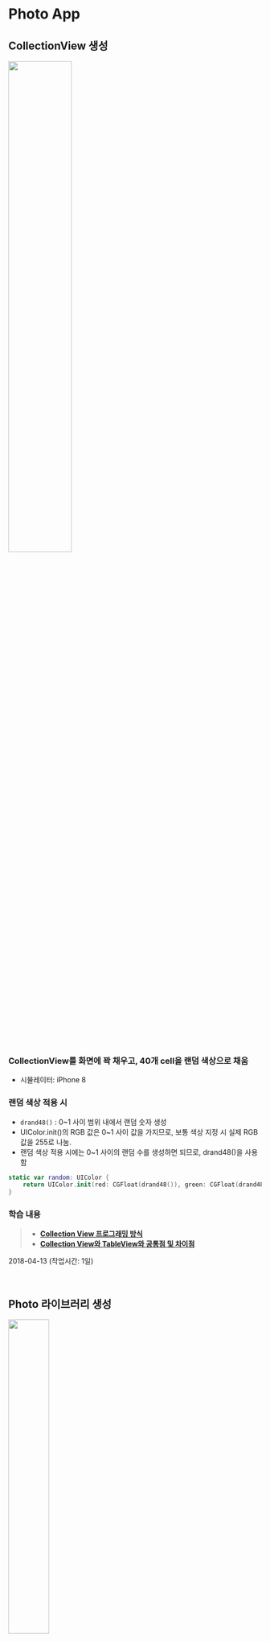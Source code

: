 # Photo App

## CollectionView 생성
<img src="img/photoapp_step1.png" width="50%"></img>

### CollectionView를 화면에 꽉 채우고, 40개 cell을 랜덤 색상으로 채움
- 시뮬레이터: iPhone 8

### 랜덤 색상 적용 시
- `drand48()` : 0~1 사이 범위 내에서 랜덤 숫자 생성
- UIColor.init()의 RGB 값은 0~1 사이 값을 가지므로, 보통 색상 지정 시 실제 RGB 값을 255로 나눔.
- 랜덤 색상 적용 시에는 0~1 사이의 랜덤 수를 생성하면 되므로, drand48()을 사용함

```swift
static var random: UIColor {
	return UIColor.init(red: CGFloat(drand48()), green: CGFloat(drand48()), blue: CGFloat(drand48()), alpha: 1)
}
```

### 학습 내용
>- **[Collection View 프로그래밍 방식]()**
>- **[Collection View와 TableView와 공통점 및 차이점](https://github.com/undervineg/swift-photoapp/blob/photo-step3/md/CollectionView_and_TableView.md)**

2018-04-13 (작업시간: 1일)

<br/>

## Photo 라이브러리 생성
<img src="img/photoapp_step2.jpeg" width="40%"></img>

### CollectionView 셀 크기 조정
#### 컬렉션뷰 셀 크기 변경 (100x100)
- [StoryBoard] 컬렉션 뷰의 셀 크기를 설정할 때는, 레이아웃의 ItemSize에 따라서 달라진다는 사실을 주의한다.
- [Code] UICollectionViewDelegateFlowLayout를 채택한 후, 해당 메소드를 구현 (기본적으로 UICollectionViewDelegate, UICollectionViewDataSource 채택해야)

```swift
func collectionView(_ collectionView: UICollectionView, layout collectionViewLayout: UICollectionViewLayout, sizeForItemAt indexPath: IndexPath) -> CGSize {
    return CGSize(width: ViewConfig.itemWidth, height: ViewConfig.itemHeight)
}
```

#### Cell에 ImageView 추가 (100x100)
- PhotoCell 커스텀 클래스 생성
- UIImageView를 추가하여 제약사항 설정
	- Frame: PhotoCell에 꽉 차도록 설정
	- ContentMode: 꽉 채워 보여주기 위해 scaleToFill로 설정

```swift
class PhotoCell: UICollectionViewCell, Reusable {
    @IBOutlet weak var photoImageView: UIImageView! {
        didSet {
            photoImageView.translatesAutoresizingMaskIntoConstraints = false
            photoImageView.leadingAnchor.constraint(equalTo: self.leadingAnchor).isActive = true
            photoImageView.trailingAnchor.constraint(equalTo: self.trailingAnchor).isActive = true
            photoImageView.topAnchor.constraint(equalTo: self.topAnchor).isActive = true
            photoImageView.bottomAnchor.constraint(equalTo: self.bottomAnchor).isActive = true
            photoImageView.contentMode = .scaleAspectFill
        }
    }
}
```

### 사진보관함에 있는 사진 이미지를 Cell에 표시
#### Photos 라이브러리 사용하여 사진보관함의 사진 불러오기
- 불러온 사진 데이터를 관리하는 Photos 클래스 작성 및 내부 사진들을 클래스 이름으로 접근하기 위해 Sequence를 채택
- PHAsset의 fetchAssets()를 통해 사진보관함의 사진들을 PHFetchResult<PHAsset> 형태로 불러옴
- option: 생성일(creationDate) 기준 내림차순(descending). 즉, 최신순으로 정렬

```swift
class Photos {
    private(set) var photoAssets = PHFetchResult<PHAsset>()
    ...
    private func fetchAllPhotosFromLibrary() -> PHFetchResult<PHAsset> {
        let options = PHFetchOptions()
        options.sortDescriptors = [NSSortDescriptor.init(key: "creationDate", ascending: false)]
        return PHAsset.fetchAssets(with: options)
    }
    ...
}
```

#### PHCachingImageManager 클래스 사용하여 Cell에 이미지 표시
- CollectionView의 특정 셀에 이미지를 표시하기 위해, 다운받은 photos 중 cell 위치와 동일한 PHAsset 데이터를 UIImage로 파싱하여 넘기는 함수 구현
- PHCachingImageManager의 requestImage() 사용
- 타깃 사이즈는 imageView 사이즈와 동일
- contentMode는 PHImageContentMode 타입으로, 이미지를 자르는 모드이다. aspectFill로 설정하여 이미지뷰를 꽉 채울 수 있는 크기로 자를 수 있도록 함
- 탈출 클로저를 파라미터에 정의하여 image를 메소드 호출 부분에서 처리하도록 함

```swift
private let imageManager: PHCachingImageManager
...
func requestImage(at index: Int, _ completion: @escaping (UIImage?) -> (Void)) {
        imageManager.requestImage(for: photos.at(index),
                                  targetSize: CGSize(width: ViewConfig.itemWidth, height: ViewConfig.itemHeight),
                                  contentMode: PHImageContentMode.aspectFill,
                                  options: nil) { image, _ in completion(image) }
}
```

- 메소드 호출 부분 (ViewController)

```swift
func collectionView(_ collectionView: UICollectionView, cellForItemAt indexPath: IndexPath) -> UICollectionViewCell {
    let cell = collectionView.dequeueReusableCell(withReuseIdentifier: PhotoCell.id, for: indexPath) as! PhotoCell
    photoService.requestImage(at: indexPath.item) { image in
        cell.photoImageView.image = image
    }
	return cell
}
```

#### PHPhotoLibrary 클래스 사용하여 사진보관함 변경 여부를 관찰
- Photos 데이터를 다루는 PhotoService 클래스를 정의: Photos는 자료구조로만 사용하기 위함
- PHPhotoLibraryChangeObserver를 채택하여 `PHPhotoLibrary.shared().register(self)`로 옵저버를 등록하면 사진보관함의 변경 여부를 알 수 있음
- PHPhotoLibraryChangeObserver의 photoLibraryDidChange() 메소드를 구현하여 사진보관함 변경 시 처리할 로직 추가: 변경사항으로 Photos를 업데이트하고, VC에 노티를 보내어 뷰를 변경할 수 있도록 함

```swift
func photoLibraryDidChange(_ changeInstance: PHChange) {
    guard let changes = changeInstance.changeDetails(for: self.photos.photoAssets) else { return }
    self.photos.updateAssets(with: changes.fetchResultAfterChanges)
    NotificationCenter.default.post(name: .photoLibraryChanged, object: nil,
                                    userInfo: [NotificationKeys.photoChanges: changes])
}
```

- VC에서 변경사항을 받아 뷰 업데이트: changes가 큰 변화인 경우, 전체 컬렉션뷰 데이터를 재로드. 점진적인 변경사항이라면, 해당 부분만 업데이트.

```swift
@objc func updateCollectionView(notification: Notification) {
    guard let userInfo = notification.userInfo,
        let changes = userInfo[NotificationKeys.photoChanges] as? PHFetchResultChangeDetails<PHAsset> else { return }
    DispatchQueue.main.async {
        changes.hasIncrementalChanges ? self.updateChangedItems(changes) : self.collectionView.reloadData()
    }
}
```

- 점진적인 변경사항인 경우: 변경된 인덱스들만 배치 업데이트. 앱이 running 중에 사진첩에 변화가 생기면 바로 반영된다.
- 이 때, **IndexPath.init(index:)를 사용하면 런타임 에러가 발생한다. 따라서 꼭 section을 지정할 수 있는 IndexPath.init(row:section:) 메소드를 사용한다.**

```swift
private func updateChangedItems(_ changes: PHFetchResultChangeDetails<PHAsset>) {
    self.collectionView.performBatchUpdates({
        if let insertedIndexes = changes.insertedIndexes, insertedIndexes.count > 0 {
            self.collectionView.insertItems(at: insertedIndexes.compactMap { IndexPath(row: $0, section: 0) })
        }
        if let deletedIndexes = changes.removedIndexes, deletedIndexes.count > 0 {
            self.collectionView.deleteItems(at: deletedIndexes.compactMap { IndexPath(row: $0, section: 0) })
        }
        if let changedIndexes = changes.changedIndexes, changedIndexes.count > 0 {
            self.collectionView.reloadItems(at: changedIndexes.compactMap { IndexPath(row: $0, section: 0) })
        }
        if changes.hasMoves {
            changes.enumerateMoves {
                self.collectionView.moveItem(at: IndexPath(row: $0, section: 0), to: IndexPath(row: $1, section: 0))
            }
        }
    })
}
```

### 학습 내용
>- **[Photos 라이브러리의 구성](https://github.com/undervineg/swift-photoapp/blob/photo-step3/md/Photos_FrameWork.md)**
>- **[PHImageContentMode와 UIImageView의 ContentMode의 차이](https://github.com/undervineg/swift-photoapp/blob/photo-step3/md/PHImageContentMode_ContentMode.md)**

2018-04-17 (작업시간: 1일)

<br/>

## 이미지 여러 장으로 3초짜리 동영상 만들기
<img src="img/photoapp_step3_1.jpeg" width="40%"></img>
<img src="img/photoapp_step3_2.jpeg" width="40%"></img>
<img src="img/photoapp_step3_3.jpeg" width="40%"></img>
<img src="img/photoapp_step3_4.jpeg" width="40%"></img>

### 라이브 포토 아이콘 표시
- 라이브포토 이미지를 표시할 UIImageView 요소를 cell에 추가
- 오토레이아웃은 코드로 추가: 셀의 우상단에 1/4 크기로 붙임

```swift
@IBOutlet weak var liveBadgeImageView: UIImageView! {
    didSet {
        liveBadgeImageView.translatesAutoresizingMaskIntoConstraints = false
        liveBadgeImageView.widthAnchor.constraint(equalTo: self.widthAnchor, multiplier: 0.25).isActive = true
        liveBadgeImageView.heightAnchor.constraint(equalTo: self.heightAnchor, multiplier: 0.25).isActive = true
        liveBadgeImageView.trailingAnchor.constraint(equalTo: self.trailingAnchor).isActive = true
        liveBadgeImageView.topAnchor.constraint(equalTo: self.topAnchor).isActive = true
    }
}
```

- asset의 mediaSubTypes 중 .photoLive 서브타입이 있는지 확인할 수 있는 프로퍼티 익스텐션 추가

```swift
extension PHAsset {
    var isLivePhoto: Bool {
        return self.mediaSubtypes.contains(.photoLive)
    }
}
```

- requestImage() 시, 라이브포토 여부도 클로저의 인자로 전달하여 컬렉션뷰 셀 표시 시 라이브포토인 경우 아이콘 표시
- 라이브포토 표시는 `PHLivePhotoView.livePhotoBadgeImage(options:)` 사용

```swift
func requestImage(at index: Int, _ completion: @escaping (UIImage?, Bool) -> (Void)) {
    imageManager.requestImage(for: photos.at(index),
                              targetSize: ViewConfig.itemSize,
                              contentMode: PHImageContentMode.aspectFill,
                              options: nil) { image, _ in completion(image, self.photos.at(index).isLivePhoto) }
}

func collectionView(_ collectionView: UICollectionView, cellForItemAt indexPath: IndexPath) -> UICollectionViewCell {
	...
	photoService.requestImage(at: indexPath.item) { image, isLivePhoto  in
	    cell.photoImageView.image = image
	    cell.liveBadgeImageView.image = isLivePhoto ? PHLivePhotoView.livePhotoBadgeImage(options: .overContent) : nil
	}
	...
}
```

### 셀 다중 선택 및 Done 버튼 활성화
#### 선택된 셀의 테두리를 빨간색으로 표시
- UICollectionViewCell를 상속받는 뷰에 isSelected를 오버라이드 하여 셀이 선택될 때는 빨간색, 선택 해제되면 무색으로 변경되도록 구현

```swift
override var isSelected: Bool {
    didSet {
        selectedBackgroundView?.layer.borderWidth = 5
        selectedBackgroundView?.layer.borderColor = isSelected ? UIColor.red.cgColor : UIColor.clear.cgColor
    }
}
```

- 테두리는 selectedBackgroundView 프로퍼티에 적용하는데, selectedBackgroundView는 cell에 이미 붙어있는 상태는 아니기 때문에 새 UIView로 초기화 한 후, 현재 cell에 붙여줘야 한다.

```swift
override func awakeFromNib() {
    super.awakeFromNib()
    selectedBackgroundView = UIView.init(frame: self.bounds)
    self.addSubview(selectedBackgroundView!)
}
```

#### 셀 3개 이상 선택 시 Done 버튼 활성화
- 컬렉션뷰의 `allowsMultipleSelection`를 true로 설정하여 여러 셀을 선택할 수 있도록 한다.
- Done 버튼의 `isEnabled`를 사용하여 활성화/비활성화를 설정한다.

#### Done 버튼 클릭 시, 3초 길이 비디오로 만들어 사진보관함에 저장
- 선택된 사진들의 PHAsset 배열을 UIImage로 변환한 후, AVAssetWriter를 사용
- [문제봉착!] 이미지 변환 시, 해상도 문제
	- 착각: PHImageContentMode를 .aspectFit으로 지정하면 targetSize에 맞게 이미지가 맞춰 들어갈 것이라고 생각 -> 이미지가 큰 경우 targetSize에 맞춰 crop됨...
	- 시도 1: fullSize 이미지를 받아서 사이즈를 targetSize 비율에 맞춰 변경
		- 배열로 넘어온 assets를 비동기로 받기 위해 DispatchGroup을 사용. 모든 assets를 image로 변경하고나면 global 큐에서 비디오를 생성하도록 구현

	```swift
	func requestImages(from assets: [PHAsset], targetSize: CGSize, _ completion: @escaping ([UIImage?]) -> (Void)) {
	    var downloadedImages: [UIImage?] = []
	    let myGroup = DispatchGroup()
	    assets.forEach { asset in
	        myGroup.enter()
	        self.imageManager.requestImageData(for: asset, options: nil, resultHandler: { (data, _, _, _) in
	            if let data = data, let fullImage = UIImage(data: data) {
	                let resizedImage = fullImage.resizedImage(fullImage.size.newSize(fitTo: targetSize))
	                downloadedImages.append(resizedImage)
	                myGroup.leave()
	            }
	        })
	    }
	    myGroup.notify(queue: .global()) {
	        completion(downloadedImages)
	    }
	}
	```
	- 시도 2: PHImageRequestOption의 resizeMode를 .exact로 설정해야 targetSize에 딱 맞춰서 이미지 생성 가능. 또, deliveryMode를 설정해주지 않으면 에러 남

	```swift
	let options = PHImageRequestOptions()
    options.deliveryMode = .highQualityFormat
    options.resizeMode = .exact
	```

- AVAssetWriter는 startWriting, startSession, finishWriting 시 사용
- 실제로 미디어데이터를 쓰는 객체는 AVAssetWriterInput이다. (output 파일에 쓸 개별 track에 사용)
- AVAssetWriterInput 객체는 isReadyForMoreMediaData 프로퍼티가 true인 동안에만 쓸 수 있다.
- 비동기로 이미지를 받을 때는 isReadyForMoreMediaData가 특정 시점에 false가 되기 때문에 for문으로 배열의 원소를 접근하는 방식을 쓰면 누락되는 이미지가 있을 수 있다. 따라서 while 문을 사용하여 프레임 인덱스는 직접 증가시키는 방식을 사용
- AVAssetWriterInput 객체는 CMSampleBuffer 타입으로 데이터를 받는데, 만약 CVPixelBuffer 객체를 붙이고 싶다면 AVAssetWriterInputPixelBufferAdapter 클래스를 사용해야 한다.
- 이미지를 붙이는 작업이므로 CVPixelBuffer를 사용하였다.

```swift
var i = 0
self.writerInput.requestMediaDataWhenReady(on: mediaQueue) { [self = self] in
    while self.writerInput.isReadyForMoreMediaData {
        if i >= images.count {
            self.writerInput.markAsFinished()
            self.writer.finishWriting {
                completion(self.writer.outputURL)
            }
            break
        }

        if let image = images[i], let buffer = self.samplePixelBuffer(from: image) {
            if i == 0 {
                self.pixelBufferAdapter.append(buffer, withPresentationTime: kCMTimeZero)
            } else {
                let currPresentTime = CMTimeMultiply(frameTime, Int32(i))
                self.pixelBufferAdapter.append(buffer, withPresentationTime: currPresentTime)
            }
            i += 1
        }
    }
}
```

- 한 장의 이미지를 통해 한 개의 픽셀버퍼를 만들 때
- 비디오사이즈 위에 이미지 사이즈만큼 그리고, 세로 중앙정렬하였다.
- 세로중앙정렬 시, context의 origin은 좌상단이 아닌 좌하단에 위치하므로 주의해야 한다.

```swift
let pixelData = CVPixelBufferGetBaseAddress(resultBuffer!)
let context = CGContext(data: pixelData, width: videoWidth, height: videoHeight,
                        bitsPerComponent: 8, bytesPerRow: CVPixelBufferGetBytesPerRow(resultBuffer!),
                        space: CGColorSpaceCreateDeviceRGB(), bitmapInfo: CGImageAlphaInfo.noneSkipFirst.rawValue)
let yCenter = (videoHeight-image.height)/2
context?.draw(image, in: CGRect(x: 0, y: yCenter, width: image.width, height: image.height))
```

### 학습 내용
>- **[UICollectionView 셀의 구성]()**
>- **[AVFoundation 라이브러리의 구성]()**

2018-04-24 (작업시간: 2일)

<br/>


## 다운받은 이미지 저장하기 feat. GCD 작업 스케줄링
<img src="img/step4_1.png" width="45%"></img>
<img src="img/step4_2.png" width="45%"></img>
<img src="img/step4_3.png" width="45%"></img>
<img src="img/step4_4.png" width="45%"></img>

### 서버에서 받은 데이터 처리


### 셀 롱터치 시 메뉴 컨트롤러(Save) 표시


### Save한 이미지 저장 및 바로 업데이트 표시


### 학습 내용
>- **[동시성 프로그래밍]()**
>- **[메인쓰레드에서 처리해야 하는 동작]()**
>- **[GCD 이벤트 소스(Event Source)]()**
>- **[UIMenuController 동작 방식]()**

<br/>